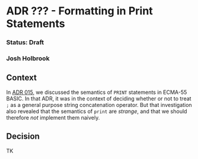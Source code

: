 # ADR ??? - Formatting in Print Statements

### Status: Draft

### Josh Holbrook

## Context

In [ADR 015](../015-string-concat-operator.md), we discussed the semantics of `PRINT` statements in ECMA-55 BASIC. In that ADR, it was in the context of deciding whether or not to treat `;` as a general purpose string concatenation operator. But that investigation also revealed that the semantics of `print` are *strange*, and that we should therefore *not* implement them naively.

## Decision

TK
